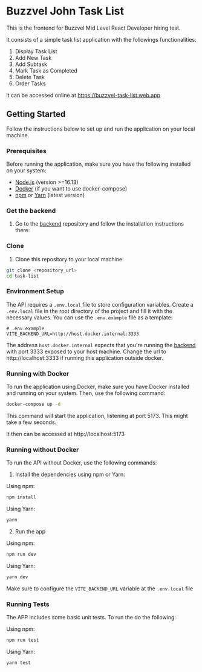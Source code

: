 # Buzzvel John Task List

This is the frontend for Buzzvel Mid Level React Developer hiring test. 

It consists of a simple task list application with the followings functionalities:

1. Display Task List
2. Add New Task
3. Add Subtask
4. Mark Task as Completed
5. Delete Task
6. Order Tasks

it can be accessed online at https://buzzvel-task-list.web.app

## Getting Started

Follow the instructions below to set up and run the application on your local machine.

### Prerequisites

Before running the application, make sure you have the following installed on your system:

- [Node.js](https://nodejs.org/en) (version >=16.13)
- [Docker](https://www.docker.com/get-started/) (if you want to use docker-compose)
- [npm](https://docs.npmjs.com/getting-started) or [Yarn](https://yarnpkg.com/getting-started) (latest version)


### Get the backend

1. Go to the [backend](https://github.com/carloscastrodev/task-list-api) repository and follow the installation instructions there:


### Clone

1. Clone this repository to your local machine:

```bash
git clone <repository_url>
cd task-list
```


### Environment Setup

The API requires a `.env.local` file to store configuration variables. Create a `.env.local` file in the root directory of the project and fill it with the necessary values. You can use the `.env.example` file as a template:

```dotenv
# .env.example
VITE_BACKEND_URL=http://host.docker.internal:3333
```

The address `host.docker.internal` expects that you're running the [backend](https://github.com/carloscastrodev/task-list-api) with port 3333 exposed to your host machine.
Change the url to http://localhost:3333 if running this application outside docker.

### Running with Docker

To run the application using Docker, make sure you have Docker installed and running on your system. Then, use the following command:

```bash
docker-compose up -d
```

This command will start the application, listening at port 5173. This might take a few seconds.

It then can be accessed at http://localhost:5173

### Running without Docker

To run the API without Docker, use the following commands:

1. Install the dependencies using npm or Yarn:

Using npm:

```bash
npm install
```

Using Yarn:

```bash
yarn
```

2. Run the app

Using npm:

```bash
npm run dev
```

Using Yarn:

```bash
yarn dev
```

Make sure to configure the `VITE_BACKEND_URL` variable at the `.env.local` file

### Running Tests

The APP includes some basic unit tests. To run the do the following:

Using npm:

```bash
npm run test
```

Using Yarn:

```bash
yarn test
```
